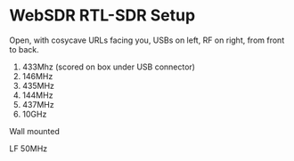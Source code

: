 WebSDR RTL-SDR Setup
=============

Open, with cosycave URLs facing you, USBs on left, RF on right, from front to back.

1. 433Mhz (scored on box under USB connector)
2. 146MHz
3. 435MHz
4. 144MHz
5. 437MHz
6. 10GHz

Wall mounted

LF
50MHz
